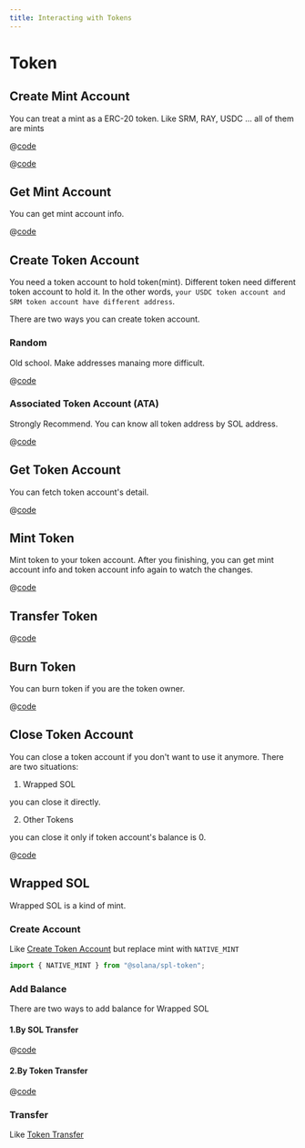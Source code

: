 ```yaml
---
title: Interacting with Tokens
---
```


# Token

## Create Mint Account

You can treat a mint as a ERC-20 token. Like SRM, RAY, USDC ... all of them are mints

<CodeGroup>
  <CodeGroupItem title="TS" active>

@[code](@/code/token/create-mint-account/create-mint-account.en.ts)

  </CodeGroupItem>

  <CodeGroupItem title="CLI">

@[code](@/code/token/create-mint-account/create-mint-account.sh)

  </CodeGroupItem>
</CodeGroup>

## Get Mint Account

You can get mint account info.

<CodeGroup>
  <CodeGroupItem title="TS" active>

@[code](@/code/token/get-mint-account/get-mint-account.en.ts)

  </CodeGroupItem>
</CodeGroup>

## Create Token Account

You need a token account to hold token(mint). Different token need different token account to hold it.
In the other words, `your USDC token account and SRM token account have different address`.

There are two ways you can create token account.

### Random

Old school. Make addresses manaing more difficult.

<CodeGroup>
  <CodeGroupItem title="TS" active>

@[code](@/code/token/create-token-account/random.en.ts)

  </CodeGroupItem>
</CodeGroup>

### Associated Token Account (ATA)

Strongly Recommend. You can know all token address by SOL address.

<CodeGroup>
  <CodeGroupItem title="TS" active>

@[code](@/code/token/create-token-account/ata.en.ts)

  </CodeGroupItem>
</CodeGroup>

## Get Token Account

You can fetch token account's detail.

<CodeGroup>
  <CodeGroupItem title="TS" active>

@[code](@/code/token/get-token-account/get-token-account.en.ts)

  </CodeGroupItem>
</CodeGroup>

## Mint Token

Mint token to your token account. After you finishing, you can get mint account info and token account info again to watch the changes.

<CodeGroup>
  <CodeGroupItem title="TS" active>

@[code](@/code/token/mint-token/mint-token.en.ts)

  </CodeGroupItem>
</CodeGroup>

## Transfer Token

<CodeGroup>
  <CodeGroupItem title="TS" active>

@[code](@/code/token/transfer-token/transfer-token.en.ts)

  </CodeGroupItem>
</CodeGroup>

## Burn Token

You can burn token if you are the token owner.

<CodeGroup>
  <CodeGroupItem title="TS" active>

@[code](@/code/token/burn-token/burn-token.en.ts)

  </CodeGroupItem>
</CodeGroup>

## Close Token Account

You can close a token account if you don't want to use it anymore. There are two situations:

1. Wrapped SOL

you can close it directly.

2. Other Tokens

you can close it only if token account's balance is 0.

<CodeGroup>
  <CodeGroupItem title="TS" active>

@[code](@/code/token/close-token-account/close-token-account.en.ts)

  </CodeGroupItem>
</CodeGroup>



## Wrapped SOL

Wrapped SOL is a kind of mint.

### Create Account

Like [Create Token Account](#create-token-account) but replace mint with `NATIVE_MINT`

```js
import { NATIVE_MINT } from "@solana/spl-token";
```

### Add Balance

There are two ways to add balance for Wrapped SOL

#### 1.By SOL Transfer

<CodeGroup>
  <CodeGroupItem title="TS" active>

@[code](@/code/token/wrapped-sol/add-balance-by-sol.en.ts)

  </CodeGroupItem>
</CodeGroup>


#### 2.By Token Transfer

<CodeGroup>
  <CodeGroupItem title="TS" active>

@[code](@/code/token/wrapped-sol/add-balance-by-token.en.ts)

  </CodeGroupItem>
</CodeGroup>

### Transfer

Like [Token Transfer](#transfer-token)
